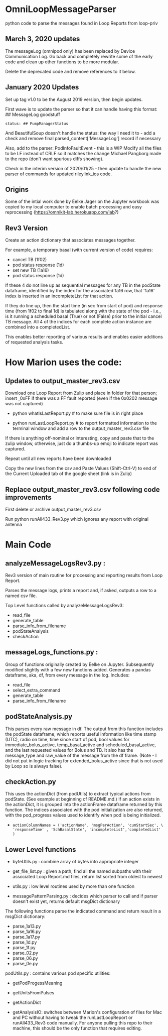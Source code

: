 # OmniLoopMessageParser
python code to parse the messages found in Loop Reports from loop-priv

## March 3, 2020 updates
The messageLog (omnipod only) has been replaced by Device Communication Log.
Go back and completely rewrite some of the early code and clean up other functions to be more modular.

Delete the deprecated code and remove references to it below.

## January 2020 Updates
Set up tag v1.0 to be the August 2019 version, then begin updates.

First wave is to update the parser so that it can handle having this format:
    ## MessageLog
    goodstuff

    status: ## PumpManagerStatus
And BeautifulSoup doesn't handle the status: the way I need it to - add a check and remove final parsed_content['MessageLog'] record if necessary

Also, add to the parser: PodInfoFaultEvent - this is a WIP
Modify all the files to be LF instead of CRLF so it matches the change Michael Pangborg made to the repo (don't want spurious diffs showing).

Check in the interim version of 2020/01/25 - then update to handle the new parser of commands for updated rileylink_ios code.

## Origins
Some of the intial work done by Eelke Jager on the Jupyter workbook was copied to my local computer to enable batch processing and easy reprocessing (https://omnikit-lab.herokuapp.com/lab?)

## Rev3 Version

Create an action dictionary that associates messages together.

For example, a temporary basal (with current version of code) requires:
* cancel TB (1f02)
* pod status response (1d)
* set new TB (1a16)
* pod status response (1d)

If these 4 do not line up as sequential messages for any TB in the podState dataframe, identified by the index for the associated 1a16 row, that '1a16' index is inserted in an incompleteList for that action.

If they do line up, then the start time (in sec from start of pod) and response time (from 1f02 to final 1d) is tabulated along with the state of the pod - i.e., is it running a scheduled basal (True) or not (False) prior to the initial cancel TB message. All 4 of the indices for each complete action instance are combined into a completedList.

This enables better reporting of various results and enables easier additions of requested analysis tasks.

# How Marion uses the code:

## Updates to output_master_rev3.csv

Download one Loop Report from Zulip and place in folder for that person; insert _0xFF if there was a FF fault reported (even if the 0x0202 message was not captured)

* python whatIsLastReport.py  # to make sure file is in right place

* python runLastLoopReport.py # to report formatted information to the terminal window and add a row to the output_master_rev3.csv file

If there is anything off-nominal or interesting, copy and paste that to the zulip window, otherwise, just do a thumbs-up emoji to indicate report was captured.

Repeat until all new reports have been downloaded

Copy the new lines from the csv and Paste Values (Shift-Ctrl-V) to end of the Current Uploaded tab of the google sheet (link is in Zulip)

## Replace output_master_rev3.csv following code improvements

First delete or archive output_master_rev3.csv

Run python runAll433_Rev3.py which ignores any report with original antenna

# Main Code

## analyzeMessageLogsRev3.py :

Rev3 version of main routine for processing and reporting results from Loop Report.

Parses the message logs, prints a report and, if asked, outputs a row to a named csv file.

Top Level functions called by analyzeMessageLogsRev3:
* read_file
* generate_table
* parse_info_from_filename
* podStateAnalysis
* checkAction

## messageLogs_functions.py :

Group of functions originally created by Eelke on Jupyter. Subsequently modified slightly with a few new functions added. Generates a pandas dataframe, aka, df, from every message in the log. Includes:
* read_file
* select_extra_command
* generate_table
* parse_info_from_filename

## podStateAnalysis.py

This parses every raw message in df. The output from this function includes the podState dataframe, which reports useful information like time stamp (UTC), radio on time, time since start of pod, bool values for immediate_bolus_active, temp_basal_active and scheduled_basal_active, and the last requested values for Bolus and TB.  It also has the message_type and raw_value of the message from the df frame. (Note - I did not put in logic tracking for extended_bolus_active since that is not used by Loop so is always false).

## checkAction.py

This uses the actionDict (from podUtils) to extract typical actions from podState.  (See example at beginning of README.md.) If an action exists in the actionDict, it is grouped into the actionFrame dataframe returned by this function. The indices associated with the pod initialization are also returned, with the pod_progress values used to identify when pod is being initialized.

*     actionColumnNames = ('actionName', 'msgPerAction', 'cumStartSec', \
      'responseTime' , 'SchBasalState', 'incompleteList','completedList' )

## Lower Level functions

* byteUtils.py : combine array of bytes into appropriate integer

* get_file_list.py : given a path, find all the named subpaths with their associated Loop Report.md files, return list sorted from oldest to newest

* utils.py : low level routines used by more than one function

* messagePatternParsing.py : decides which parser to call and if parser doesn't exist yet, returns default msgDict dictionary

The following functions parse the indicated command and return result in a msgDict dictionary:
* parse_1a13.py
* parse_1a16.py
* parse_1a17.py
* parse_1d.py
* parse_1f.py
* parse_02.py
* parse_06.py
* parse_0e.py

podUtils.py : contains various pod specific utilities:
* getPodProgessMeaning
* getUnitsFromPulses
* getActionDict

* getAnalysisIO: switches between Marion's configuration of files for Mac and PC without having to tweak the runLastLoopReport or runAll433_Rev3 code manually. For anyone pulling this repo to their machine, this should be the only function that requires editing.
